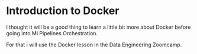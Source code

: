 # Introduction to Docker

I thought it will be a good thing to learn a little bit more about Docker before going into Ml Pipelines Orchestration.

For that i will use the Docker lesson in the Data Engineering Zoomcamp.